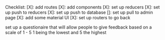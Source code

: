 
Checklist:
[X]: add routes 
[X]: add components 
[X]: set up reducers 
[X]: set up push to reducers
[X]: set up push to database
[]: set up pull to admin page
[X]: add some material UI 
[X]: set up routers to go back 

set up a questionaire that will allow people to give feedback based on a scale of 1 - 5 1 being the lowest and 5 the highest 

 